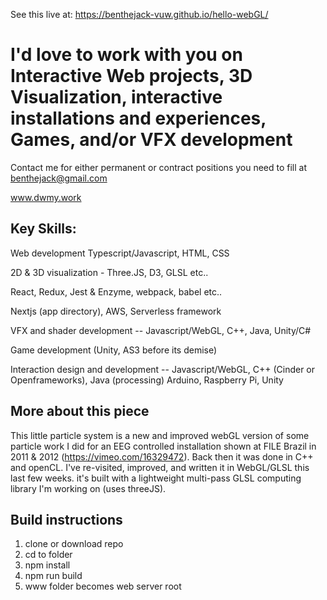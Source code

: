 See this live at: https://benthejack-vuw.github.io/hello-webGL/

# I'd love to work with you on Interactive Web projects, 3D Visualization, interactive installations and experiences, Games, and/or VFX development    
Contact me for either permanent or contract positions you need to fill at benthejack@gmail.com  

www.dwmy.work  

## Key Skills:

Web development Typescript/Javascript, HTML, CSS

2D & 3D visualization - Three.JS, D3, GLSL etc..

React, Redux, Jest & Enzyme, webpack, babel etc..

Nextjs (app directory), AWS, Serverless framework

VFX and shader development -- Javascript/WebGL, C++, Java, Unity/C#

Game development (Unity, AS3 before its demise)

Interaction design and development -- Javascript/WebGL, C++ (Cinder or Openframeworks), Java (processing) Arduino, Raspberry Pi, Unity  



## More about this piece
This little particle system is a new and improved webGL version of some particle work I did for an EEG controlled installation shown at FILE Brazil in 2011 & 2012 (https://vimeo.com/16329472). Back then it was done in C++ and openCL. I've re-visited, improved, and written it in WebGL/GLSL this last few weeks. it's built with a lightweight multi-pass GLSL computing library I'm working on (uses threeJS).

## Build instructions
1) clone or download repo  
2) cd to folder  
3) npm install  
4) npm run build  
5) www folder becomes web server root  
